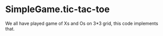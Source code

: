 # SimpleGame.tic-tac-toe
We all have played game of Xs and Os on 3*3 grid, this code implements that.
